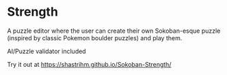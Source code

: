 # Strength
A puzzle editor where the user can create their own Sokoban-esque puzzle (inspired by classic Pokemon boulder puzzles) and play them.

AI/Puzzle validator included

Try it out at https://shastrihm.github.io/Sokoban-Strength/
